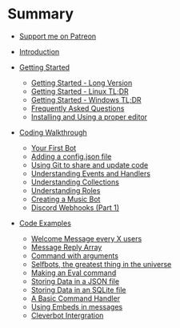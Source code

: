 # Summary
* [Support me on Patreon](https://www.patreon.com/anidiotsguide)
​
​
​

* [Introduction](README.md)
* [Getting Started](getting-started/README.md)
  * [Getting Started - Long Version](getting-started/the-long-version.md)
  * [Getting Started - Linux TL;DR](getting-started/linux-tldr.md)
  * [Getting Started - Windows TL;DR](getting-started/windows-tldr.md)
  * [Frequently Asked Questions](frequently-asked-questions.md)
  * [Installing and Using a proper editor](getting-started/installing_and_using_a_proper_editor.md)
* [Coding Walkthrough](coding-walkthrough.md)
  * [Your First Bot](coding-walkthroughs/your_basic_bot.md)
  * [Adding a config.json file](adding-a-configjson-file.md)
  * [Using Git to share and update code](coding-walkthroughs/using-git-to-share-and-update-code.md)
  * [Understanding Events and Handlers](coding-walkthroughs/events_and_handlers.md)
  * [Understanding Collections](coding-walkthroughs/understanding_collections.md)
  * [Understanding Roles](coding-walkthroughs/understanding_roles.md)
  * [Creating a Music Bot](/coding_a_music_bot.md)
  * [Discord Webhooks \(Part 1\)](coding-walkthroughs/discord-webhooks-part-1.md)
* [Code Examples](code-examples.md)
  * [Welcome Message every X users](samples/welcome_message_every_x_users.md)
  * [Message Reply Array](samples/message_reply_array.md)
  * [Command with arguments](samples/command_with_arguments.md)
  * [Selfbots, the greatest thing in the universe](samples/selfbots_are_awesome.md)
  * [Making an Eval command](samples/making-an-eval-command.md)
  * [Storing Data in a JSON file](samples/storing-data-in-a-json-file.md)
  * [Storing Data in an SQLite file](samples/storing-data-in-an-sqlite-file.md)
  * [A Basic Command Handler](a-basic-command-handler.md)
  * [Using Embeds in messages](samples/using-embeds-in-messages.md)
  * [Cleverbot Intergration](samples/cleverbot-intergration.md)
